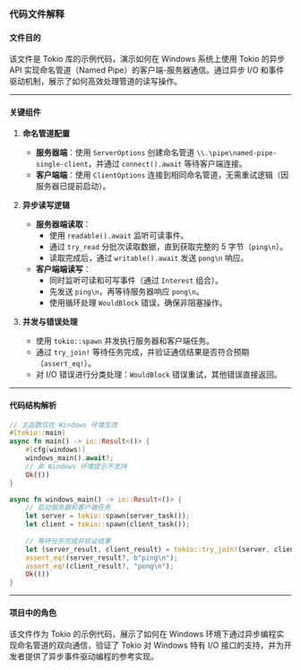 ### 代码文件解释

#### 文件目的
该文件是 Tokio 库的示例代码，演示如何在 Windows 系统上使用 Tokio 的异步 API 实现命名管道（Named Pipe）的客户端-服务器通信。通过异步 I/O 和事件驱动机制，展示了如何高效处理管道的读写操作。

---

#### 关键组件

1. **命名管道配置**
   - **服务器端**：使用 `ServerOptions` 创建命名管道 `\\.\pipe\named-pipe-single-client`，并通过 `connect().await` 等待客户端连接。
   - **客户端端**：使用 `ClientOptions` 连接到相同命名管道，无需重试逻辑（因服务器已提前启动）。

2. **异步读写逻辑**
   - **服务器端读取**：
     - 使用 `readable().await` 监听可读事件。
     - 通过 `try_read` 分批次读取数据，直到获取完整的 5 字节（`ping\n`）。
     - 读取完成后，通过 `writable().await` 发送 `pong\n` 响应。
   - **客户端端读写**：
     - 同时监听可读和可写事件（通过 `Interest` 组合）。
     - 先发送 `ping\n`，再等待服务器响应 `pong\n`。
     - 使用循环处理 `WouldBlock` 错误，确保非阻塞操作。

3. **并发与错误处理**
   - 使用 `tokio::spawn` 并发执行服务器和客户端任务。
   - 通过 `try_join!` 等待任务完成，并验证通信结果是否符合预期（`assert_eq!`）。
   - 对 I/O 错误进行分类处理：`WouldBlock` 错误重试，其他错误直接返回。

---

#### 代码结构解析

```rust
// 主函数仅在 Windows 环境生效
#[tokio::main]
async fn main() -> io::Result<()> {
    #[cfg(windows)]
    windows_main().await?;
    // 非 Windows 环境提示不支持
    Ok(())
}

async fn windows_main() -> io::Result<()> {
    // 启动服务器和客户端任务
    let server = tokio::spawn(server_task());
    let client = tokio::spawn(client_task());
    
    // 等待任务完成并验证结果
    let (server_result, client_result) = tokio::try_join!(server, client)?;
    assert_eq!(server_result?, b"ping\n");
    assert_eq!(client_result?, "pong\n");
    Ok(())
}
```

---

#### 项目中的角色
该文件作为 Tokio 的示例代码，展示了如何在 Windows 环境下通过异步编程实现命名管道的双向通信，验证了 Tokio 对 Windows 特有 I/O 接口的支持，并为开发者提供了异步事件驱动编程的参考实现。
